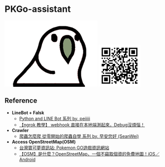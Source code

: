 ﻿# PKGo-assistant
![image](https://github.com/1y1c0c8/PKGo-assistant/blob/main/src/parrot.gif)
![image](https://github.com/1y1c0c8/PKGo-assistant/blob/main/src/RR_QRcode.png)


## Reference
- **LineBot + Falsk**
    - [Python and LINE Bot 系列 by. peiiiii](https://ithelp.ithome.com.tw/m/users/20151448/ironman/5396)
    - [【ngrok 教學】 webhook 直接在本地端測起來，Debug沒煩惱！](https://learn.markteaching.com/ngrok-webhook/)
- **Crawler**
    - [爬蟲怎麼爬 從零開始的爬蟲自學 系列 by. 早安您好 (SeanWei)](https://ithelp.ithome.com.tw/users/20140149/ironman/4278)
- **Access OpenStreetMap(OSM)**
    - [台灣寶可夢資訊站: Pokemon GO遊戲資訊網站](https://twpkinfo.com/ipoke.aspx)
    - [【OSM】是什麼？OpenStreetMap，一個不竊取個資的免費地圖！iOS／Android](https://kikinote.net/161141)